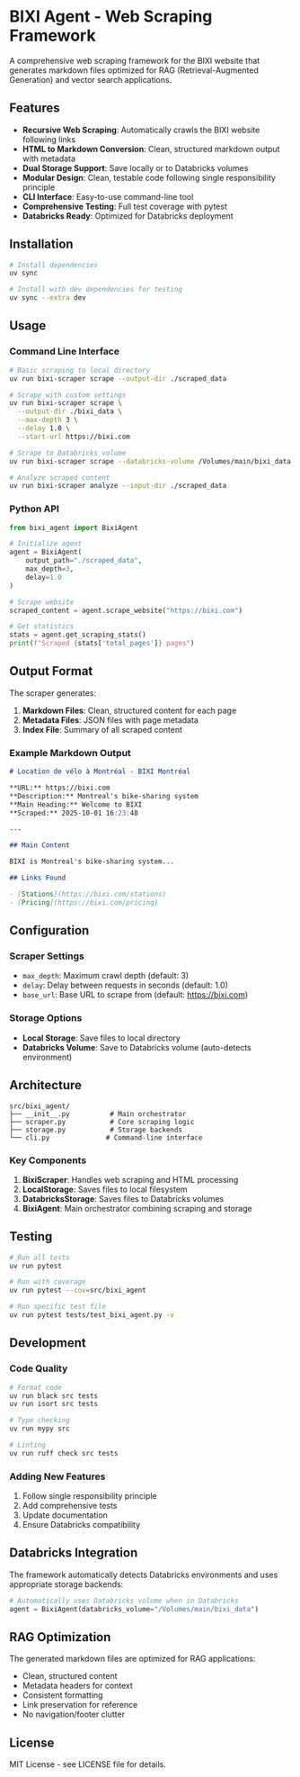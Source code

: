# BIXI Agent - Web Scraping Framework

A comprehensive web scraping framework for the BIXI website that generates markdown files optimized for RAG (Retrieval-Augmented Generation) and vector search applications.

## Features

- **Recursive Web Scraping**: Automatically crawls the BIXI website following links
- **HTML to Markdown Conversion**: Clean, structured markdown output with metadata
- **Dual Storage Support**: Save locally or to Databricks volumes
- **Modular Design**: Clean, testable code following single responsibility principle
- **CLI Interface**: Easy-to-use command-line tool
- **Comprehensive Testing**: Full test coverage with pytest
- **Databricks Ready**: Optimized for Databricks deployment

## Installation

```bash
# Install dependencies
uv sync

# Install with dev dependencies for testing
uv sync --extra dev
```

## Usage

### Command Line Interface

```bash
# Basic scraping to local directory
uv run bixi-scraper scrape --output-dir ./scraped_data

# Scrape with custom settings
uv run bixi-scraper scrape \
  --output-dir ./bixi_data \
  --max-depth 3 \
  --delay 1.0 \
  --start-url https://bixi.com

# Scrape to Databricks volume
uv run bixi-scraper scrape --databricks-volume /Volumes/main/bixi_data

# Analyze scraped content
uv run bixi-scraper analyze --input-dir ./scraped_data
```

### Python API

```python
from bixi_agent import BixiAgent

# Initialize agent
agent = BixiAgent(
    output_path="./scraped_data",
    max_depth=3,
    delay=1.0
)

# Scrape website
scraped_content = agent.scrape_website("https://bixi.com")

# Get statistics
stats = agent.get_scraping_stats()
print(f"Scraped {stats['total_pages']} pages")
```

## Output Format

The scraper generates:

1. **Markdown Files**: Clean, structured content for each page
2. **Metadata Files**: JSON files with page metadata
3. **Index File**: Summary of all scraped content

### Example Markdown Output

```markdown
# Location de vélo à Montréal - BIXI Montréal

**URL:** https://bixi.com  
**Description:** Montreal's bike-sharing system  
**Main Heading:** Welcome to BIXI  
**Scraped:** 2025-10-01 16:23:48

---

## Main Content

BIXI is Montreal's bike-sharing system...

## Links Found

- [Stations](https://bixi.com/stations)
- [Pricing](https://bixi.com/pricing)
```

## Configuration

### Scraper Settings

- `max_depth`: Maximum crawl depth (default: 3)
- `delay`: Delay between requests in seconds (default: 1.0)
- `base_url`: Base URL to scrape from (default: https://bixi.com)

### Storage Options

- **Local Storage**: Save files to local directory
- **Databricks Volume**: Save to Databricks volume (auto-detects environment)

## Architecture

```
src/bixi_agent/
├── __init__.py          # Main orchestrator
├── scraper.py           # Core scraping logic
├── storage.py           # Storage backends
└── cli.py              # Command-line interface
```

### Key Components

1. **BixiScraper**: Handles web scraping and HTML processing
2. **LocalStorage**: Saves files to local filesystem
3. **DatabricksStorage**: Saves files to Databricks volumes
4. **BixiAgent**: Main orchestrator combining scraping and storage

## Testing

```bash
# Run all tests
uv run pytest

# Run with coverage
uv run pytest --cov=src/bixi_agent

# Run specific test file
uv run pytest tests/test_bixi_agent.py -v
```

## Development

### Code Quality

```bash
# Format code
uv run black src tests
uv run isort src tests

# Type checking
uv run mypy src

# Linting
uv run ruff check src tests
```

### Adding New Features

1. Follow single responsibility principle
2. Add comprehensive tests
3. Update documentation
4. Ensure Databricks compatibility

## Databricks Integration

The framework automatically detects Databricks environments and uses appropriate storage backends:

```python
# Automatically uses Databricks volume when in Databricks
agent = BixiAgent(databricks_volume="/Volumes/main/bixi_data")
```

## RAG Optimization

The generated markdown files are optimized for RAG applications:

- Clean, structured content
- Metadata headers for context
- Consistent formatting
- Link preservation for reference
- No navigation/footer clutter

## License

MIT License - see LICENSE file for details.

